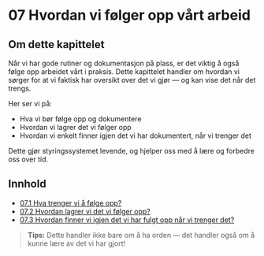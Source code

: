 # 07 Hvordan vi følger opp vårt arbeid

## Om dette kapittelet

Når vi har gode rutiner og dokumentasjon på plass, er det viktig å også følge opp arbeidet vårt i praksis. Dette kapittelet handler om hvordan vi sørger for at vi faktisk har oversikt over det vi gjør — og kan vise det når det trengs.

Her ser vi på:
- Hva vi bør følge opp og dokumentere
- Hvordan vi lagrer det vi følger opp
- Hvordan vi enkelt finner igjen det vi har dokumentert, når vi trenger det

Dette gjør styringssystemet levende, og hjelper oss med å lære og forbedre oss over tid.

## Innhold

- [07.1 Hva trenger vi å følge opp?](07.1%20Hva%20trenger%20vi%20%C3%A5%20f%C3%B8lge%20opp%3F.md)
- [07.2 Hvordan lagrer vi det vi følger opp?](07.2%20Hvordan%20lagrer%20vi%20det%20vi%20f%C3%B8lger%20opp%3F.md)
- [07.3 Hvordan finner vi igjen det vi har fulgt opp når vi trenger det?](07.3%20Hvordan%20finner%20vi%20igjen%20det%20vi%20har%20fulgt%20opp%20n%C3%A5r%20vi%20trenger%20det%3F.md)

> **Tips:** Dette handler ikke bare om å ha orden — det handler også om å kunne lære av det vi har gjort!
